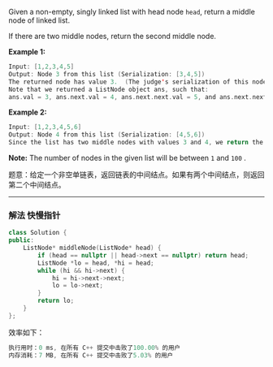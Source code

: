 

Given a non-empty, singly linked list with head node `head`, return a middle node of linked list.

If there are two middle nodes, return the second middle node.

 

**Example 1:**

```swift
Input: [1,2,3,4,5]
Output: Node 3 from this list (Serialization: [3,4,5])
The returned node has value 3.  (The judge's serialization of this node is [3,4,5]).
Note that we returned a ListNode object ans, such that:
ans.val = 3, ans.next.val = 4, ans.next.next.val = 5, and ans.next.next.next = NULL.
```

**Example 2:**

```swift
Input: [1,2,3,4,5,6]
Output: Node 4 from this list (Serialization: [4,5,6])
Since the list has two middle nodes with values 3 and 4, we return the second one.
```
**Note:**  The number of nodes in the given list will be between `1` and `100` .


题意：给定一个非空单链表，返回链表的中间结点。如果有两个中间结点，则返回第二个中间结点。

---
### 解法 快慢指针
```cpp
class Solution {
public:
    ListNode* middleNode(ListNode* head) {
        if (head == nullptr || head->next == nullptr) return head;
        ListNode *lo = head, *hi = head;
        while (hi && hi->next) {
            hi = hi->next->next;
            lo = lo->next;
        }
        return lo;
    }
};
```
效率如下：
```cpp
执行用时：0 ms, 在所有 C++ 提交中击败了100.00% 的用户
内存消耗：7 MB, 在所有 C++ 提交中击败了5.03% 的用户
```
